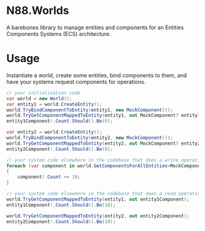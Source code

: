 # N88.Worlds
A barebones library to manage entities and components for an Entities Components Systems (ECS) architecture.

# Usage

Instantiate a world, create some entities, bind components to them, and have your systems request components for 
operations.

```C#
// your initialization code
var world = new World();
var entity1 = world.CreateEntity();
world.TryBindComponentToEntity(entity1, new MockComponent());
world.TryGetComponentMappedToEntity(entity1, out MockComponent? entity1Component);
entity1Component!.Count.Should().Be(0);

var entity2 = world.CreateEntity();
world.TryBindComponentToEntity(entity2, new MockComponent());
world.TryGetComponentMappedToEntity(entity2, out MockComponent? entity2Component);
entity2Component!.Count.Should().Be(0);

// your system code elsewhere in the codebase that does a write operation
foreach (var component in world.GetComponentsForAllEntities<MockComponent>())
{
    component!.Count += 10;
}

// your system code elsewhere in the codebase that does a read operation
world.TryGetComponentMappedToEntity(entity1, out entity1Component);
entity1Component!.Count.Should().Be(10);

world.TryGetComponentMappedToEntity(entity2, out entity2Component);
entity2Component!.Count.Should().Be(10);
```